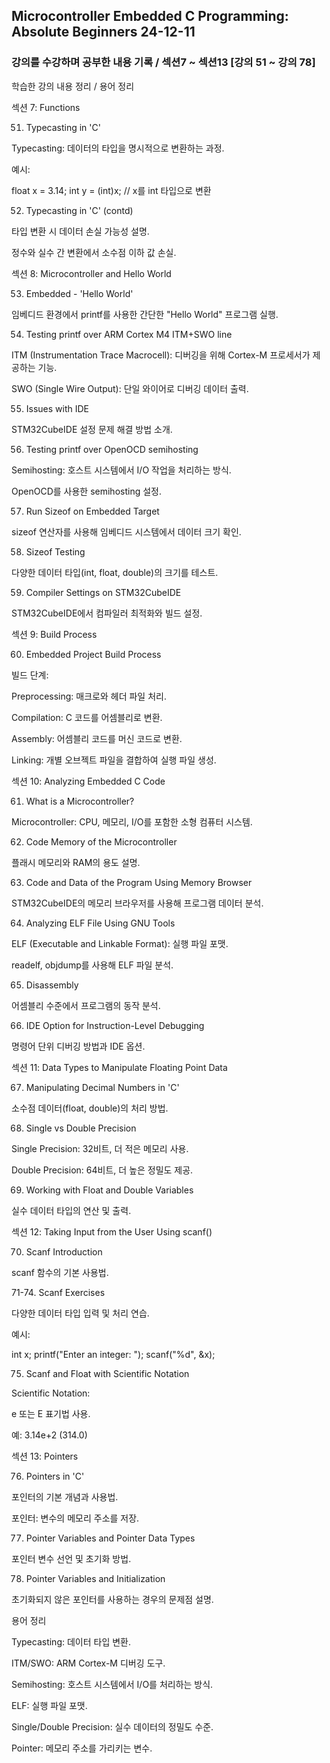 ## Microcontroller Embedded C Programming: Absolute Beginners 24-12-11

### 강의를 수강하며 공부한 내용 기록 / 섹션7 ~ 섹션13 [강의 51 ~ 강의 78]

학습한 강의 내용 정리 / 용어 정리 

섹션 7: Functions

51. Typecasting in 'C'

Typecasting: 데이터의 타입을 명시적으로 변환하는 과정.

예시:

float x = 3.14;
int y = (int)x;  // x를 int 타입으로 변환

52. Typecasting in 'C' (contd)

타입 변환 시 데이터 손실 가능성 설명.

정수와 실수 간 변환에서 소수점 이하 값 손실.

섹션 8: Microcontroller and Hello World

53. Embedded - 'Hello World'

임베디드 환경에서 printf를 사용한 간단한 "Hello World" 프로그램 실행.

54. Testing printf over ARM Cortex M4 ITM+SWO line

ITM (Instrumentation Trace Macrocell): 디버깅을 위해 Cortex-M 프로세서가 제공하는 기능.

SWO (Single Wire Output): 단일 와이어로 디버깅 데이터 출력.

55. Issues with IDE

STM32CubeIDE 설정 문제 해결 방법 소개.

56. Testing printf over OpenOCD semihosting

Semihosting: 호스트 시스템에서 I/O 작업을 처리하는 방식.

OpenOCD를 사용한 semihosting 설정.

57. Run Sizeof on Embedded Target

sizeof 연산자를 사용해 임베디드 시스템에서 데이터 크기 확인.

58. Sizeof Testing

다양한 데이터 타입(int, float, double)의 크기를 테스트.

59. Compiler Settings on STM32CubeIDE

STM32CubeIDE에서 컴파일러 최적화와 빌드 설정.

섹션 9: Build Process

60. Embedded Project Build Process

빌드 단계:

Preprocessing: 매크로와 헤더 파일 처리.

Compilation: C 코드를 어셈블리로 변환.

Assembly: 어셈블리 코드를 머신 코드로 변환.

Linking: 개별 오브젝트 파일을 결합하여 실행 파일 생성.

섹션 10: Analyzing Embedded C Code

61. What is a Microcontroller?

Microcontroller: CPU, 메모리, I/O를 포함한 소형 컴퓨터 시스템.

62. Code Memory of the Microcontroller

플래시 메모리와 RAM의 용도 설명.

63. Code and Data of the Program Using Memory Browser

STM32CubeIDE의 메모리 브라우저를 사용해 프로그램 데이터 분석.

64. Analyzing ELF File Using GNU Tools

ELF (Executable and Linkable Format): 실행 파일 포맷.

readelf, objdump를 사용해 ELF 파일 분석.

65. Disassembly

어셈블리 수준에서 프로그램의 동작 분석.

66. IDE Option for Instruction-Level Debugging

명령어 단위 디버깅 방법과 IDE 옵션.

섹션 11: Data Types to Manipulate Floating Point Data

67. Manipulating Decimal Numbers in 'C'

소수점 데이터(float, double)의 처리 방법.

68. Single vs Double Precision

Single Precision: 32비트, 더 적은 메모리 사용.

Double Precision: 64비트, 더 높은 정밀도 제공.

69. Working with Float and Double Variables

실수 데이터 타입의 연산 및 출력.

섹션 12: Taking Input from the User Using scanf()

70. Scanf Introduction

scanf 함수의 기본 사용법.

71-74. Scanf Exercises

다양한 데이터 타입 입력 및 처리 연습.

예시:

int x;
printf("Enter an integer: ");
scanf("%d", &x);

75. Scanf and Float with Scientific Notation

Scientific Notation:

e 또는 E 표기법 사용.

예: 3.14e+2 (314.0)

섹션 13: Pointers

76. Pointers in 'C'

포인터의 기본 개념과 사용법.

포인터: 변수의 메모리 주소를 저장.

77. Pointer Variables and Pointer Data Types

포인터 변수 선언 및 초기화 방법.

78. Pointer Variables and Initialization

초기화되지 않은 포인터를 사용하는 경우의 문제점 설명.

용어 정리

Typecasting: 데이터 타입 변환.

ITM/SWO: ARM Cortex-M 디버깅 도구.

Semihosting: 호스트 시스템에서 I/O를 처리하는 방식.

ELF: 실행 파일 포맷.

Single/Double Precision: 실수 데이터의 정밀도 수준.

Pointer: 메모리 주소를 가리키는 변수.

